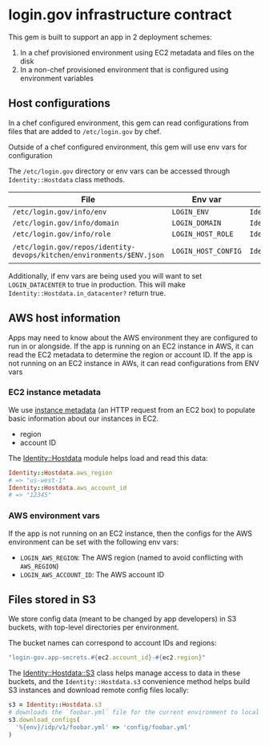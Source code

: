 # login.gov infrastructure contract

This gem is built to support an app in 2 deployment schemes:

1. In a chef provisioned environment using EC2 metadata and files on the disk
2. In a non-chef provisioned environment that is configured using environment variables

## Host configurations

In a chef configured environment, this gem can read configurations from files that are added
to `/etc/login.gov` by chef.

Outside of a chef configured environment, this gem will use env vars for configuration

The `/etc/login.gov` directory or env vars can be accessed through `Identity::Hostdata` class methods.

| File | Env var | API | Example |
| ---- | --- | --- | ------- |
| `/etc/login.gov/info/env` | `LOGIN_ENV` | `Identity::Hostdata.env` | `"int"` |
| `/etc/login.gov/info/domain` | `LOGIN_DOMAIN` | `Identity::Hostdata.domain` | `"login.gov"` |
| `/etc/login.gov/info/role` | `LOGIN_HOST_ROLE` | `Identity::Hostdata.instance_role` | `"worker"` |
| `/etc/login.gov/repos/identity-devops/kitchen/environments/$ENV.json` | `LOGIN_HOST_CONFIG` | `Identity::Hostdata.config` | [Example here](https://github.com/18F/identity-devops/blob/main/kitchen/environments/environment.json.template) |

Additionally, if env vars are being used you will want to set `LOGIN_DATACENTER` to true in production. This will make `Identity::Hostdata.in_datacenter?` return true.

## AWS host information

Apps may need to know about the AWS environment they are configured to run in or alongside.
If the app is running on an EC2 instance in AWS, it can read the EC2 metadata to determine the region or account ID.
If the app is not running on an EC2 instance in AWs, it can read configurations from ENV vars

### EC2 instance metadata

We use [instance metadata][instance-metadata] (an HTTP request from an EC2 box) to populate basic information about our instances in EC2.

- region
- account ID

The [Identity::Hostdata](../lib/identity/hostdata/hostdata.rb) module helps load and read this data:

```ruby
Identity::Hostdata.aws_region
# => "us-west-1"
Identity::Hostdata.aws_account_id
# => "12345"
```

[instance-metadata]: http://docs.aws.amazon.com/AWSEC2/latest/UserGuide/ec2-instance-metadata.html

### AWS environment vars

If the app is not running on an EC2 instance, then the configs for the AWS environment can be set with the following env vars:

- `LOGIN_AWS_REGION`: The AWS region (named to avoid conflicting with `AWS_REGION`)
- `LOGIN_AWS_ACCOUNT_ID`: The AWS account ID

## Files stored in S3

We store config data (meant to be changed by app developers) in S3 buckets, with top-level directories per environment.

The bucket names can correspond to account IDs and regions:

```ruby
"login-gov.app-secrets.#{ec2.account_id}-#{ec2.region}"
```

The [Identity::Hostdata::S3](../lib/identity/hostdata/s3.rb) class helps manage access to data in these buckets, and the `Identity::Hostdata.s3` convenience method helps build S3 instances and download remote config files locally:

```ruby
s3 = Identity::Hostdata.s3
# downloads the `foobar.yml` file for the current environment to local path `config/foobar.yml`
s3.download_configs(
  '%{env}/idp/v1/foobar.yml' => 'config/foobar.yml'
)
```
